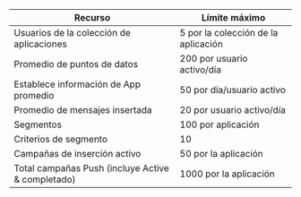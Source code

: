 Recurso|Límite máximo
---|---
Usuarios de la colección de aplicaciones|5 por la colección de la aplicación
Promedio de puntos de datos|200 por usuario activo/día
Establece información de App promedio|50 por día/usuario activo
Promedio de mensajes insertada|20 por usuario activo/día
Segmentos|100 por aplicación
Criterios de segmento|10
Campañas de inserción activo|50 por la aplicación
Total campañas Push (incluye Active & completado)|1000 por la aplicación
